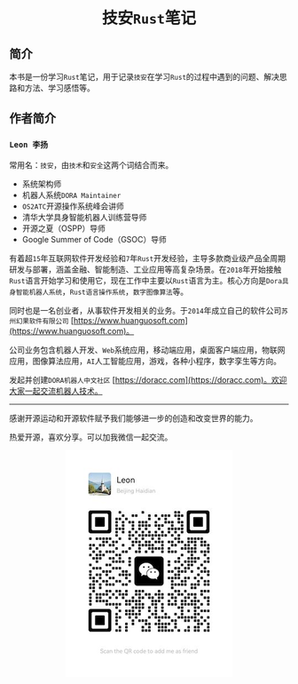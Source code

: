 <div align="center">

# 技安`Rust`笔记

</div>

## 简介

本书是一份学习`Rust`笔记，用于记录`技安`在学习`Rust`的过程中遇到的问题、解决思路和方法、学习感悟等。


## 作者简介

### `Leon 李扬`
常用名：`技安`，由`技术`和`安全`这两个词结合而来。

* 系统架构师
* 机器人系统`DORA Maintainer`
* `OS2ATC`开源操作系统峰会讲师
* 清华大学具身智能机器人训练营导师
* 开源之夏（OSPP）导师
* Google Summer of Code（GSOC）导师

有着超`15`年互联网软件开发经验和`7`年`Rust`开发经验，主导多款商业级产品全周期研发与部署，涵盖金融、智能制造、工业应用等高复杂场景。在`2018`年开始接触`Rust`语言开始学习和使用它，现在工作中主要以`Rust`语言为主。核心方向是`Dora具身智能机器人系统`，`Rust语言操作系统`，`数字图像算法`等。

同时也是一名创业者，从事软件开发相关的业务。于`2014`年成立自己的软件公司`苏州幻果软件有限公司` [https://www.huanguosoft.com](https://www.huanguosoft.com)。

公司业务包含机器人开发、`Web`系统应用，移动端应用，桌面客户端应用，物联网应用，图像算法应用，`AI`人工智能应用，游戏，各种小程序，数字孪生等方向。

发起并创建`DORA机器人中文社区` [https://doracc.com](https://doracc.com)。欢迎大家一起交流机器人技术。

<!-- 目前在清华大学参与`ArceOS`操作系统和`Rust`基金会下的基于`Dora`机器人系统的具身智能项目, 通过移植`Dora`到`ArceOS`操作系统和开放原子基金会开源鸿蒙系统`OpenHarmony`中。结合上层`AI`大模型，赋予机器人感知、学习和环境动态交互的能力。

`2024年5月28日`在`清华大学操作系统实验室`主办的`2024 春夏季开源操作系统训练营`上讲课。主讲的课程是：`让Dora在ArceOS上闪耀 —— RISC-V64架构`。 -->

<!-- ![dora-acreos](./img/dora-acreos.png) -->

---

感谢开源运动和开源软件赋予我们能够进一步的创造和改变世界的能力。

热爱开源，喜欢分享。可以加我微信一起交流。

<div align="center">

![技安未来](./img/wechat.jpg)

</div>